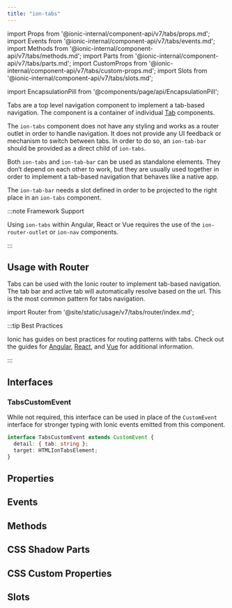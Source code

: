 ```yaml
---
title: "ion-tabs"
---
```

import Props from '@ionic-internal/component-api/v7/tabs/props.md';
import Events from '@ionic-internal/component-api/v7/tabs/events.md';
import Methods from '@ionic-internal/component-api/v7/tabs/methods.md';
import Parts from '@ionic-internal/component-api/v7/tabs/parts.md';
import CustomProps from '@ionic-internal/component-api/v7/tabs/custom-props.md';
import Slots from '@ionic-internal/component-api/v7/tabs/slots.md';

<head>
  <title>Ion-Tabs: Tab-Based Component for App Top-Level Navigation</title>
  <meta name="description" content="Tabs are top-level components to implement tab-based navigation. Ion-tabs have no styling & work as router outlets for navigation that behaves like native apps." />
</head>

import EncapsulationPill from '@components/page/api/EncapsulationPill';

<EncapsulationPill type="shadow" />

Tabs are a top level navigation component to implement a tab-based navigation.
The component is a container of individual [Tab](tab.md) components.

The `ion-tabs` component does not have any styling and works as a router outlet in order to handle navigation. It does not provide any UI feedback or mechanism to switch between tabs. In order to do so, an `ion-tab-bar` should be provided as a direct child of `ion-tabs`.

Both `ion-tabs` and `ion-tab-bar` can be used as standalone elements. They don’t depend on each other to work, but they are usually used together in order to implement a tab-based navigation that behaves like a native app.

The `ion-tab-bar` needs a slot defined in order to be projected to the right place in an `ion-tabs` component.

:::note Framework Support

Using `ion-tabs` within Angular, React or Vue requires the use of the `ion-router-outlet` or `ion-nav` components.

:::

## Usage with Router

Tabs can be used with the Ionic router to implement tab-based navigation. The tab bar and active tab will automatically resolve based on the url. This is the most common pattern for tabs navigation.

import Router from '@site/static/usage/v7/tabs/router/index.md';

<Router />

:::tip Best Practices

Ionic has guides on best practices for routing patterns with tabs. Check out the guides for [Angular](/docs/guide/angular/navigation#working-with-tabs), [React](/docs/guide/react/navigation#working-with-tabs), and [Vue](/docs/guide/vue/navigation#working-with-tabs) for additional information.

:::


## Interfaces

### TabsCustomEvent

While not required, this interface can be used in place of the `CustomEvent` interface for stronger typing with Ionic events emitted from this component.

```typescript
interface TabsCustomEvent extends CustomEvent {
  detail: { tab: string };
  target: HTMLIonTabsElement;
}
```

## Properties
<Props />

## Events
<Events />

## Methods
<Methods />

## CSS Shadow Parts
<Parts />

## CSS Custom Properties
<CustomProps />

## Slots
<Slots />
